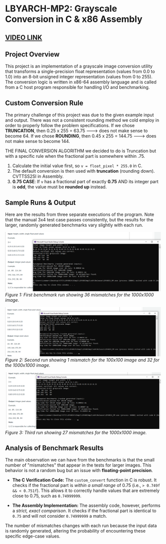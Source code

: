 # LBYARCH-MP2: Grayscale Conversion in C & x86 Assembly
## [VIDEO LINK](https://drive.google.com/file/d/1xmQll-IKjJ2Dff-0yVjXhy0uqyhQicAz/view?usp=sharing)
## Project Overview

This project is an implementation of a grayscale image conversion utility that transforms a single-precision float representation (values from 0.0 to 1.0) into an 8-bit unsigned integer representation (values from 0 to 255). The conversion logic is written in x86-64 assembly language and is called from a C host program responsible for handling I/O and benchmarking.

## Custom Conversion Rule

The primary challenge of this project was due to the given example input and output.
There was not a consistent rounding method we cold employ in order to properly follow the problem specifications.
If we chose **TRUNCATION**, then 0.25 x 255 = 63.75 ---> does not make sense to become 64.
If we chose **ROUNDING**, then 0.45 x 255 = 144.75 ---> does not make sense to become 144.

THE FINAL CONVERSION ALGORITHM we decided to do is Truncation but with a specific rule when the fractional part is somewhere within .75.

1.  Calculate the initial value first, so `v = float_pixel * 255.0` in C.
2.  The default conversion is then used with **truncation** (rounding down). CVTTSS2SI in Assembly.
3.  **0.75 CASE**: If `v` has a fractional part of exactly **0.75** AND its integer part is **odd**, the value must be **rounded up** instead.

## Sample Runs & Output

Here are the results from three separate executions of the program. Note that the manual 3x4 test case passes consistently, but the results for the larger, randomly generated benchmarks vary slightly with each run.

![Sample Run 1](Result1.png)
_Figure 1: First benchmark run showing 36 mismatches for the 1000x1000 image._

![Sample Run 2](Result2.png)
_Figure 2: Second run showing 1 mismatch for the 100x100 image and 32 for the 1000x1000 image._

![Sample Run 3](Result3.png)
_Figure 3: Third run showing 27 mismatches for the 1000x1000 image._

## Analysis of Benchmark Results

The main observation we can have from the benchmarks is that the small number of "mismatches" that appear in the tests for larger images. This behavior is not a random bug but an issue with **floating-point precision**.

* **The C Verification Code:** The `custom_convert` function in C is robust. It checks if the fractional part is *within a small range* of 0.75 (i.e., `> 0.749f && < 0.751f`). This allows it to correctly handle values that are extremely close to 0.75, such as `0.74999999`.

* **The Assembly Implementation:** The assembly code, however, performs a *strict, exact comparison*. It checks if the fractional part is identical to `0.75` and will not consider `0.74999999` a match.

The number of mismatches changes with each run because the input data is randomly generated, altering the probability of encountering these specific edge-case values.
